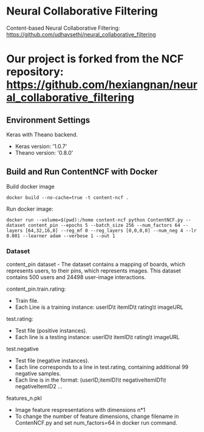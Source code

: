 # Neural Collaborative Filtering
Content-based Neural Collaborative Filtering: https://github.com/udhavsethi/neural_collaborative_filtering

# Our project is forked from the NCF repository: https://github.com/hexiangnan/neural_collaborative_filtering

## Environment Settings
Keras with Theano backend.
- Keras version:  '1.0.7'
- Theano version: '0.8.0'

## Build and Run ContentNCF with Docker

Build docker image
```
docker build --no-cache=true -t content-ncf .
```

Run docker image:
```
docker run --volume=$(pwd):/home content-ncf python ContentNCF.py --dataset content_pin --epochs 5 --batch_size 256 --num_factors 64 --layers [64,32,16,8] --reg_mf 0 --reg_layers [0,0,0,0] --num_neg 4 --lr 0.001 --learner adam --verbose 1 --out 1
```

### Dataset
content_pin dataset - The dataset contains a mapping of boards, which represents users, to their pins, which represents images. This dataset contains 500 users and 24498 user-image interactions.

content_pin.train.rating:
- Train file.
- Each Line is a training instance: userID\t itemID\t rating\t imageURL

test.rating:
- Test file (positive instances).
- Each line is a testing instance: userID\t itemID\t rating\t imageURL

test.negative
- Test file (negative instances).
- Each line corresponds to a line in test.rating, containing additional 99 negative samples.  
- Each line is in the format: (userID,itemID)\t negativeItemID1\t negativeItemID2 ...

features_n.pkl
- Image feature respresentations with dimensions n*1
- To change the number of feature dimensions, change filename in ContenNCF.py and set num_factors=64 in docker run command.
